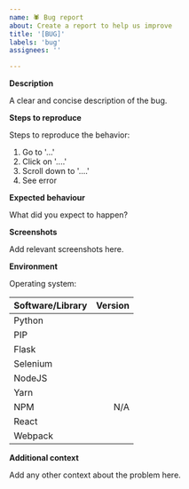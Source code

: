 ```yaml
---
name: 🕷 Bug report
about: Create a report to help us improve
title: '[BUG]'
labels: 'bug'
assignees: ''

---
```

**Description**

A clear and concise description of the bug.

**Steps to reproduce**

Steps to reproduce the behavior:
1. Go to '...'
2. Click on '....'
3. Scroll down to '....'
4. See error

**Expected behaviour**

What did you expect to happen?

**Screenshots**

Add relevant screenshots here.

**Environment**

<!-- Briefly describe the version of software/tool/os you are using -->

Operating system: 

<!-- 
In case the problem is with the python part, you may remove the javascript related rows. And vice versa 
-->

| Software/Library | Version |
| :--------------- | ------: |
| Python           |         |
| PIP              |         |
| Flask            |         |
| Selenium         |         |
| NodeJS           |         |
| Yarn             |         |
| NPM              | N/A     |
| React            |         |
| Webpack          |         |

**Additional context**

Add any other context about the problem here.